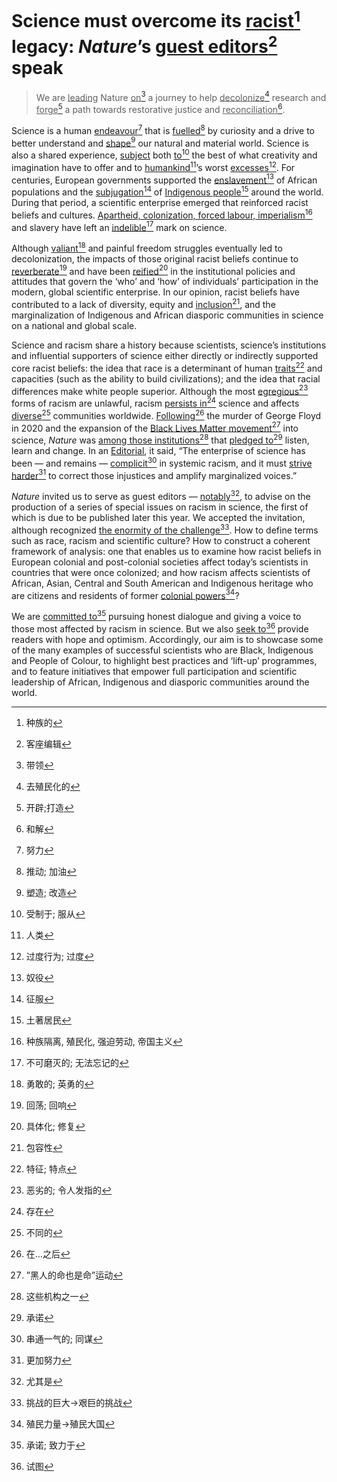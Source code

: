 # Science must overcome its <u>racist</u>[^1] legacy: *Nature*’s <u>guest editors</u>[^2] speak

[^1]:种族的
[^2]:客座编辑

> We are <u>leading</u> Nature <u>on</u>[^3] a journey to help <u>decolonize</u>[^4] research and <u>forge</u>[^5] a path towards restorative justice and <u>reconciliation</u>[^6].

[^3]:带领
[^4]:去殖民化的

[^5]:开辟;打造

[^6]:和解

Science is a human <u>endeavour</u>[^7] that is <u>fuelled</u>[^8] by curiosity and a drive to better understand and <u>shape</u>[^9] our natural and material world. Science is also a shared experience, <u>subject</u> both <u>to</u>[^10] the best of what creativity and imagination have to offer and to <u>humankind[^11]</u>’s worst <u>excesses</u>[^12]. For centuries, European governments supported the <u>enslavement</u>[^13] of African populations and the <u>subjugation</u>[^14] of <u>Indigenous people</u>[^15] around the world. During that period, a scientific enterprise emerged that reinforced racist beliefs and cultures. <u>Apartheid, colonization, forced labour, imperialism</u>[^16] and slavery have left an <u>indelible</u>[^17] mark on science.

[^7]:努力
[^8]:推动; 加油
[^9]:塑造; 改造
[^10]:受制于; 服从
[^11]:人类
[^12]:过度行为; 过度
[^13]:奴役
[^14]:征服
[^15]:土著居民
[^16]:种族隔离, 殖民化, 强迫劳动, 帝国主义
[^17]:不可磨灭的; 无法忘记的

Although <u>valiant</u>[^18] and painful freedom struggles eventually led to decolonization, the impacts of those original racist beliefs continue to <u>reverberate</u>[^19] and have been <u>reified</u>[^20] in the institutional policies and attitudes that govern the ‘who’ and ‘how’ of individuals’ participation in the modern, global scientific enterprise. In our opinion, racist beliefs have contributed to a lack of diversity, equity and <u>inclusion</u>[^21], and the marginalization of Indigenous and African diasporic communities in science on a national and global scale.

[^18]:勇敢的; 英勇的
[^19]:回荡; 回响
[^20]:具体化; 修复
[^21]:包容性

Science and racism share a history because scientists, science’s institutions and influential supporters of science either directly or indirectly supported core racist beliefs: the idea that race is a determinant of human <u>traits</u>[^22] and capacities (such as the ability to build civilizations); and the idea that racial differences make white people superior. Although the most <u>egregious</u>[^23] forms of racism are unlawful, racism <u>persists in</u>[^24] science and affects <u>diverse</u>[^25] communities worldwide. <u>Following</u>[^26] the murder of George Floyd in 2020 and the expansion of the <u>Black Lives Matter movement</u>[^27] into science, *Nature* was <u>among those institutions</u>[^28] that <u>pledged to</u>[^29] listen, learn and change. In an [Editorial](https://www.nature.com/articles/d41586-022-01527-z#ref-CR1), it said, “The enterprise of science has been — and remains — <u>complicit</u>[^30] in systemic racism, and it must <u>strive harder</u>[^31] to correct those injustices and amplify marginalized voices.”

[^22]:特征; 特点
[^23]:恶劣的; 令人发指的
[^24]:存在
[^25]:不同的
[^26]:在…之后
[^27]:”黑人的命也是命”运动
[^28]:这些机构之一
[^29]:承诺
[^30]:串通一气的; 同谋
[^31]:更加努力

*Nature* invited us to serve as guest editors — <u>notably</u>[^32], to advise on the production of a series of special issues on racism in science, the first of which is due to be published later this year. We accepted the invitation, although recognized <u>the enormity of the challenge</u>[^33]. How to define terms such as race, racism and scientific culture? How to construct a coherent framework of analysis: one that enables us to examine how racist beliefs in European colonial and post-colonial societies affect today’s scientists in countries that were once colonized; and how racism affects scientists of African, Asian, Central and South American and Indigenous heritage who are citizens and residents of former <u>colonial powers</u>[^34]?

[^32]:尤其是
[^33]:挑战的巨大->艰巨的挑战
[^34]:殖民力量->殖民大国

We are <u>committed to</u>[^35] pursuing honest dialogue and giving a voice to those most affected by racism in science. But we also <u>seek to</u>[^36] provide readers with hope and optimism. Accordingly, our aim is to showcase some of the many examples of successful scientists who are Black, Indigenous and People of Colour, to highlight best practices and ‘lift-up’ programmes, and to feature initiatives that empower full participation and scientific leadership of African, Indigenous and diasporic communities around the world.

[^35]:承诺; 致力于
[^36]:试图
